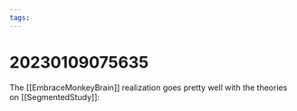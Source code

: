 ```yaml
---
tags:
---
```


# 20230109075635

The [[EmbraceMonkeyBrain]] realization goes pretty well with the theories on [[SegmentedStudy]]:


